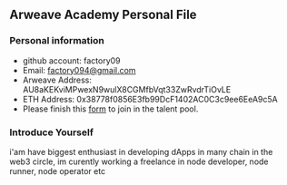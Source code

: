 ## Arweave Academy Personal File

### Personal information

- github account: factory09
- Email: factory094@gmail.com
- Arweave Address: AU8aKEKviMPwexN9wulX8CGMfbVqt33ZwRvdrTiOvLE
- ETH Address: 0x38778f0856E3fb99DcF1402AC0C3c9ee6EeA9c5A
- Please finish this [form](https://docs.google.com/forms/d/e/1FAIpQLSfWA5fIIcBgmRppm3jNz5vmf9Mai_QMVil-2pO4r7YKn_Zhtw/viewform?usp=sf_link) to join in the talent pool.

### Introduce Yourself
 i'am have biggest enthusiast in developing dApps in many chain in the web3 circle, im curently working a freelance in node developer, node runner, node operator etc
